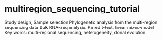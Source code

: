 # multiregion_sequencing_tutorial

Study design, Sample selection
Phylogenetic analysis from the multi-region sequencing data
Bulk RNA-seq analysis: Paired t-test, linear mixed-model
Key words: multi-regional sequencing, heterogeneity, clonal evolution 
